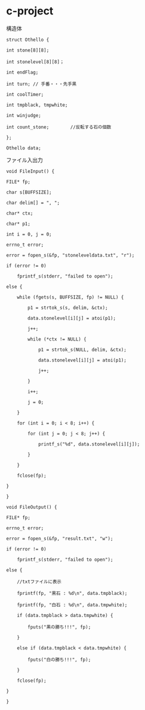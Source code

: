 # c-project
構造体

	struct Othello {

	int stone[8][8];
	
	int stonelevel[8][8]；
	
	int endFlag;
	
	int turn; // 手番・・・先手黒
	
	int coolTimer;
	
	int tmpblack, tmpwhite;
	
	int winjudge;
	
	int count_stone;		//反転する石の個数
	
	};

	Othello data;

ファイル入出力

	void FileInput() {

	FILE* fp;

	char s[BUFFSIZE];

	char delim[] = ", ";

	char* ctx;

	char* p1;

	int i = 0, j = 0;

	errno_t error;

	error = fopen_s(&fp, "stoneleveldata.txt", "r");

	if (error != 0)

		fprintf_s(stderr, "failed to open");

	else {

		while (fgets(s, BUFFSIZE, fp) != NULL) {

			p1 = strtok_s(s, delim, &ctx);

			data.stonelevel[i][j] = atoi(p1);

			j++;

			while (*ctx != NULL) {

				p1 = strtok_s(NULL, delim, &ctx);

				data.stonelevel[i][j] = atoi(p1);

				j++;

			}

			i++;

			j = 0;
			
		}

		for (int i = 0; i < 8; i++) {

			for (int j = 0; j < 8; j++) {

				printf_s("%d", data.stonelevel[i][j]);

			}

		}

		fclose(fp);
		
	}

	}

	void FileOutput() {

	FILE* fp;
	
	errno_t error;

	error = fopen_s(&fp, "result.txt", "w");

	if (error != 0)

		fprintf_s(stderr, "failed to open");

	else {

		//txtファイルに表示

		fprintf(fp, "黒石 : %d\n", data.tmpblack);

		fprintf(fp, "白石 : %d\n", data.tmpwhite);

		if (data.tmpblack > data.tmpwhite) {

			fputs("黒の勝ち!!!", fp);

		}

		else if (data.tmpblack < data.tmpwhite) {

			fputs("白の勝ち!!!", fp);

		}

		fclose(fp);

	}
	
	}
